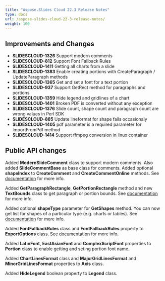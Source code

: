 ```yaml
---
title: "Aspose.Slides Cloud 22.3 Release Notes"
type: docs
url: /aspose-slides-cloud-22-3-release-notes/
weight: 100
---
```


## **Improvements and Changes**

- **SLIDESCLOUD-1326** Support modern comments
- **SLIDESCLOUD-812** Support Font Fallback Rules
- **SLIDESCLOUD-1411** Getting all charts from a slide
- **SLIDESCLOUD-1383** Enable creating portions with CreateParagraph / UpdateParagraph methods
- **SLIDESCLOUD-1365** Get and set a font for a text portion
- **SLIDESCLOUD-937** Support GetRect method for paragraphs and portions
- **SLIDESCLOUD-1359** Hide legend and gridlines of a chart
- **SLIDESCLOUD-1401** Broken PDF is converted without any exception
- **SLIDESCLOUD-1376** Slide count, shape count and paragraph count are wrong values in Perl SDK
- **SLIDESCLOUD-885** Update lineformat for shape fails occasionaly
- **SLIDESCLOUD-1405** pdf parameter is a required parameter for ImportFromPdf method
- **SLIDESCLOUD-1414** Support ffmpeg conversion in linux container

## **Public API changes**

Added **ModernSlideComment** class to support modern comments. Also added **SlideCommentBase** as base class for comments. Added optional **shapeIndex** to **CreateComment** and **CreateCommentOnline** methods. See [documentation](/slides/add-modern-comments/) for more info.

Added **GetParagraphRectangle**, **GetPortionRectangle** method and new **TextBounds** class to get paragraph or portion bounds. See [documentation](/slides/get-paragraph-rectangle/) for more info.

Added optional **shapeType** parameter for **GetShapes** method. You can now get list for shapes of a particular type (e.g. charts or tables). See [documentation](/slides/extract-shapes-from-a-slide/) for more info.

Added **FontFallbackRules** class and **FontFallbackRules** property to **ExportOptions** class. See [documentation](/slides/convert-using-fontfallbackrules/) for more info.

Added **LatinFont**, **EastAsianFont** and **ComplexScriptFont** properties to **Portion** class to enable getting and seting portion font name.

Added **ChartLinesFormat** class and **MajorGridLinesFormat** and **MinorGridLinesFormat** properties to **Axis** class.

Added **HideLegend** boolean property to **Legend** class.
